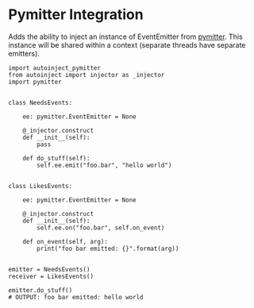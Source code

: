 # Pymitter Integration

Adds the ability to inject an instance of EventEmitter from [pymitter](https://github.com/riga/pymitter). This instance
will be shared within a context (separate threads have separate emitters).

    import autoinject_pymitter
    from autoinject import injector as _injector
    import pymitter
    
    
    class NeedsEvents:
    
        ee: pymitter.EventEmitter = None
    
        @_injector.construct
        def __init__(self):
            pass
    
        def do_stuff(self):
            self.ee.emit("foo.bar", "hello world")
    
    
    class LikesEvents:
    
        ee: pymitter.EventEmitter = None
    
        @_injector.construct
        def __init__(self):
            self.ee.on("foo.bar", self.on_event)
    
        def on_event(self, arg):
            print("foo bar emitted: {}".format(arg))
    
    
    emitter = NeedsEvents()
    receiver = LikesEvents()
    
    emitter.do_stuff()
    # OUTPUT: foo bar emitted: hello world        
